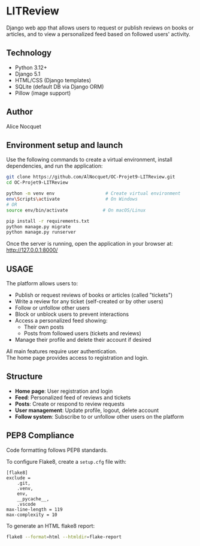 # LITReview

Django web app that allows users to request or publish reviews on books or articles, and to view a personalized feed based on followed users' activity.


## Technology

- Python 3.12+
- Django 5.1
- HTML/CSS (Django templates)
- SQLite (default DB via Django ORM)
- Pillow (image support)


## Author

Alice Nocquet


## Environment setup and launch

Use the following commands to create a virtual environment, install dependencies, and run the application:

```bash
git clone https://github.com/AlNocquet/OC-Projet9-LITReview.git
cd OC-Projet9-LITReview

python -m venv env                   # Create virtual environment
env\Scripts\activate                 # On Windows
# OR
source env/bin/activate             # On macOS/Linux

pip install -r requirements.txt
python manage.py migrate
python manage.py runserver
```

Once the server is running, open the application in your browser at:
http://127.0.0.1:8000/


## USAGE

The platform allows users to:

- Publish or request reviews of books or articles (called "tickets")
- Write a review for any ticket (self-created or by other users)
- Follow or unfollow other users
- Block or unblock users to prevent interactions
- Access a personalized feed showing:
  - Their own posts
  - Posts from followed users (tickets and reviews)
- Manage their profile and delete their account if desired

All main features require user authentication.  
The home page provides access to registration and login.


## Structure

- **Home page**: User registration and login
- **Feed**: Personalized feed of reviews and tickets
- **Posts**: Create or respond to review requests
- **User management**: Update profile, logout, delete account
- **Follow system**: Subscribe to or unfollow other users on the platform


## PEP8 Compliance


Code formatting follows PEP8 standards.

To configure Flake8, create a `setup.cfg` file with:

```
[flake8]
exclude =
    .git,
    .venv,
    env,
    __pycache__,
    .vscode
max-line-length = 119
max-complexity = 10
```

To generate an HTML flake8 report:

```bash
flake8 --format=html --htmldir=flake-report
```
